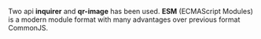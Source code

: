 Two api **inquirer** and **qr-image** has been used.
**ESM** (ECMAScript Modules) is a modern module format with many advantages over previous format CommonJS.
